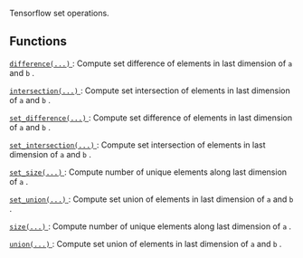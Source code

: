 Tensorflow set operations.

## Functions
[ `difference(...)` ](https://tensorflow.google.cn/api_docs/python/tf/sets/difference): Compute set difference of elements in last dimension of  `a`  and  `b` .

[ `intersection(...)` ](https://tensorflow.google.cn/api_docs/python/tf/sets/intersection): Compute set intersection of elements in last dimension of  `a`  and  `b` .

[ `set_difference(...)` ](https://tensorflow.google.cn/api_docs/python/tf/sets/difference): Compute set difference of elements in last dimension of  `a`  and  `b` .

[ `set_intersection(...)` ](https://tensorflow.google.cn/api_docs/python/tf/sets/intersection): Compute set intersection of elements in last dimension of  `a`  and  `b` .

[ `set_size(...)` ](https://tensorflow.google.cn/api_docs/python/tf/sets/size): Compute number of unique elements along last dimension of  `a` .

[ `set_union(...)` ](https://tensorflow.google.cn/api_docs/python/tf/sets/union): Compute set union of elements in last dimension of  `a`  and  `b` .

[ `size(...)` ](https://tensorflow.google.cn/api_docs/python/tf/sets/size): Compute number of unique elements along last dimension of  `a` .

[ `union(...)` ](https://tensorflow.google.cn/api_docs/python/tf/sets/union): Compute set union of elements in last dimension of  `a`  and  `b` .

